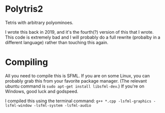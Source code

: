 # Polytris2
Tetris with arbitrary polyominoes.

I wrote this back in 2019, and it's the fourth(?) version of this that I wrote. This code is extremely bad and I will probably do a full rewrite (probalby in a different language) rather than touching this again.

# Compiling
All you need to compile this is SFML. If you are on some Linux, you can probably grab this from your favorite package manager. (The relevant ubuntu command is `sudo apt-get install libsfml-dev`.) If you're on Windows, good luck and godspeed.

I compiled this using the terminal command:
`g++ *.cpp -lsfml-graphics -lsfml-window -lsfml-system -lsfml-audio`
